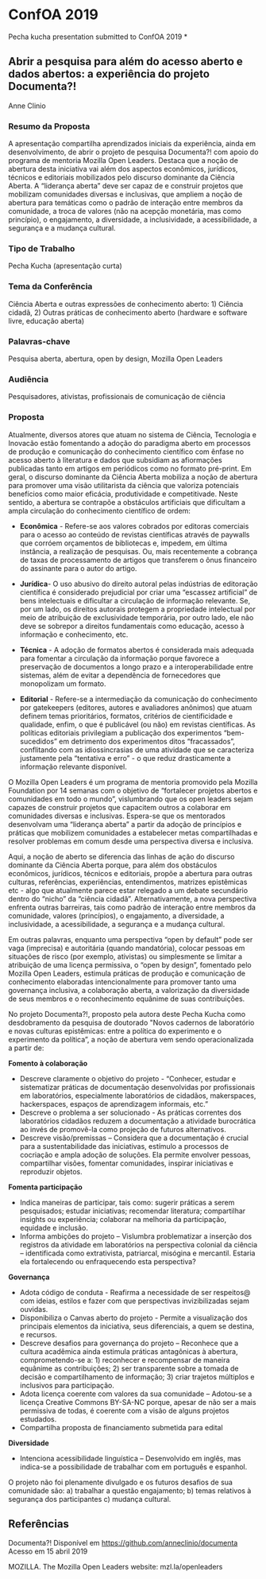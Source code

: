 # ConfOA 2019 # 
Pecha kucha presentation submitted to ConfOA 2019 *

## Abrir a pesquisa para além do acesso aberto e dados abertos: a experiência do projeto Documenta?! ##
Anne Clinio

### Resumo da Proposta ###
A apresentação compartilha aprendizados iniciais da experiência, ainda em desenvolvimento, de abrir o projeto de pesquisa Documenta?! com apoio do programa de mentoria Mozilla Open Leaders. Destaca que a noção de abertura desta iniciativa vai além dos aspectos econômicos, jurídicos, técnicos e editoriais mobilizados pelo discurso dominante da Ciência Aberta. A “liderança aberta” deve ser capaz de e construir projetos que mobilizam comunidades diversas e inclusivas, que ampliem a noção de abertura para temáticas como o padrão de interação entre membros da comunidade, a troca de valores (não na acepção monetária, mas como princípio), o engajamento, a diversidade, a inclusividade, a acessibilidade, a segurança e a mudança cultural.

### Tipo de Trabalho ###
Pecha Kucha (apresentação curta)

### Tema da Conferência ###
Ciência Aberta e outras expressões de conhecimento aberto: 1) Ciência cidadã, 2) Outras práticas de conhecimento aberto (hardware e software livre, educação aberta)

### Palavras-chave ###
Pesquisa aberta, abertura, open by design, Mozilla Open Leaders

### Audiência ###
Pesquisadores, ativistas, profissionais de comunicação de ciência

### Proposta ###
Atualmente, diversos atores que atuam no sistema de Ciência, Tecnologia e Inovacão estão fomentando a adoção do paradigma aberto em processos de produção e comunicação do conhecimento científico com ênfase no acesso aberto à literatura  e dados que subsidiam as afiormações publicadas tanto em artigos em periódicos como no formato pré-print. Em geral, o discurso dominante da Ciência Aberta mobiliza a noção de abertura para promover uma visão utilitarista da ciência que valoriza potenciais benefícios como maior eficácia, produtividade e competitivade. Neste sentido, a abertura se contrapõe a obstáculos artificiais que dificultam a ampla circulação do conhecimento científico de ordem: 

- **Econômica** - Refere-se aos valores cobrados por editoras comerciais para o acesso ao conteúdo de revistas científicas através de paywalls que corróem orçamentos de bibliotecas e, impedem, em última instância, a realização de pesquisas. Ou, mais recentemente a cobrança de taxas de processamento de artigos que transferem o ônus financeiro do assinante para o autor do artigo.

- **Jurídica**- O uso abusivo do direito autoral pelas indústrias de editoração científica é considerado prejudicial por criar uma “escassez artificial” de bens intelectuais e dificultar a circulação de informação relevante. Se, por um lado, os direitos autorais protegem a propriedade intelectual por meio de atribuição de exclusividade temporária, por outro lado, ele não deve se sobrepor a direitos fundamentais como educação, acesso à informação e conhecimento, etc. 

- **Técnica** - A adoção de formatos abertos é considerada mais adequada para fomentar a circulação da informação porque favorece a preservação de documentos a longo prazo e a interoperabilidade entre sistemas, além de evitar a dependência de fornecedores que monopolizam um formato. 

- **Editorial** - Refere-se a intermediação da comunicação do conhecimento por gatekeepers (editores, autores e avaliadores anônimos) que atuam definem temas prioritários, formatos, critérios de cientificidade e qualidade, enfim, o que é publicável (ou não) em revistas científicas. As políticas editoriais privilegiam a publicação dos experimentos “bem-sucedidos” em detrimento dos experimentos ditos “fracassados”, conflitando com as idiossincrasias de uma atividade que se caracteriza justamente pela “tentativa e erro” - o que reduz drasticamente a informação relevante disponível.

O Mozilla Open Leaders é um programa de mentoria promovido pela Mozilla Foundation por 14 semanas com o objetivo de “fortalecer projetos abertos e comunidades em todo o mundo”, vislumbrando que os open leaders sejam capazes de construir projetos que capacitem outros a colaborar em comunidades diversas e inclusivas. Espera-se que os mentorados desenvolvam uma “liderança aberta” a partir da adoção de princípios e práticas que mobilizem comunidades a estabelecer metas compartilhadas e resolver problemas em comum desde uma perspectiva diversa e inclusiva. 

Aqui, a noção de aberto se diferencia das linhas de ação do discurso dominante da Ciência Aberta porque, para além dos obstáculos econômicos, jurídicos, técnicos e editoriais, propõe a abertura para outras culturas, referências, experiências, entendimentos, matrizes epistêmicas etc - algo que atualmente parece estar relegado a um debate secundário dentro do “nicho” da “ciência cidadã”. Alternativamente, a nova perspectiva enfrenta outras barreiras, tais como padrão de interação entre membros da comunidade, valores (princípios), o engajamento, a diversidade, a inclusividade, a acessibilidade, a segurança e a mudança cultural.

Em outras palavras, enquanto uma perspectiva “open by default” pode ser vaga (imprecisa) e autoritária (quando mandatória), colocar pessoas em situações de risco (por exemplo, ativistas) ou simplesmente se limitar a atribuição de uma licença permissiva, o “open by design”, fomentado pelo Mozilla Open Leaders, estimula  práticas de produção e comunicação de conhecimento elaboradas intencionalmente para promover tanto uma governança inclusiva, a colaboração aberta, a valorização da diversidade de seus membros e o reconhecimento equânime de suas contribuições. 

No projeto Documenta?!, proposto pela autora deste Pecha Kucha como desdobramento da pesquisa de doutorado "Novos cadernos de laboratório e novas culturas epistêmicas: entre a política do experimento e o experimento da política”, a noção de abertura vem sendo operacionalizada a partir de:

**Fomento à colaboração**
- Descreve claramente o objetivo do projeto - “Conhecer, estudar e sistematizar práticas de documentação desenvolvidas por profissionais em laboratórios, especialmente laboratórios de cidadãos, makerspaces, hackerspaces, espaços de aprendizagem informais, etc.”
- Descreve o problema a ser solucionado -  As práticas correntes dos laboratórios cidadãos reduzem a documentação a atividade burocrática ao invés de promovê-la como projeção de futuros alternativos. 
- Descreve visão/premissas – Considera que a documentação é crucial para a sustentabilidade das iniciativas, estímulo a processos de cocriação e ampla adoção de soluções. Ela permite envolver pessoas, compartilhar visões, fomentar comunidades, inspirar iniciativas e reproduzir objetos.
    
**Fomenta participação**
- Indica maneiras de participar, tais como: sugerir práticas a serem pesquisados; estudar iniciativas; recomendar literatura; compartilhar insights ou experiência; colaborar na melhoria da participação, equidade e inclusão. 
- Informa ambições do projeto – Vislumbra problematizar a inserção dos registros da atividade em laboratórios na perspectiva colonial da ciência – identificada como extrativista, patriarcal, misógina e mercantil. Estaria ela fortalecendo ou enfraquecendo esta perspectiva? 
    
**Governança**
- Adota código de conduta - Reafirma a necessidade de ser respeitos@ com ideias, estilos e fazer com que perspectivas invizibilizadas sejam ouvidas. 
- Disponibiliza o Canvas aberto do projeto - Permite a visualização dos principais elementos da iniciativa, seus diferenciais, a quem se destina, e recursos.
- Descreve desafios para governança do projeto – Reconhece que a cultura acadêmica ainda estimula práticas antagônicas à abertura, comprometendo-se a: 1) reconhecer e recompensar de maneira equânime as contribuições; 2) ser transparente sobre a tomada de decisão e compartilhamento de informação; 3) criar trajetos múltiplos e inclusivos para participação. 
- Adota licença coerente com valores da sua comunidade – Adotou-se a licença Creative Commons BY-SA-NC porque, apesar de não ser a mais permissiva de todas, é coerente com a visão de alguns projetos estudados. 
- Compartilha proposta de financiamento submetida para edital

**Diversidade**
- Intenciona acessibilidade linguística – Desenvolvido em inglês, mas indica-se a possibilidade de trabalhar com em português e espanhol. 

O projeto não foi plenamente divulgado e os futuros desafios de sua comunidade são: a) trabalhar a questão engajamento; b) temas relativos à segurança dos participantes  c) mudança cultural. 

## Referências ##

Documenta?! Disponível em <https://github.com/anneclinio/documenta> Acesso em 15 abril 2019

MOZILLA. The Mozilla Open Leaders website: mzl.la/openleaders
 
